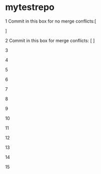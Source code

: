 # mytestrepo

1
Commit in this box for no merge conflicts:[



]

2
Commit in this box for merge conflicts: [
]

3

4

5

6

7

8

9

10

11

12

13

14

15
